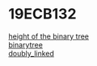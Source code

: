 # 19ECB132
[height of the binary tree](binarytree_2.c)    
[binarytree](binarytree.c)     
[doubly_linked](doubly_linked_list.c)    
     
